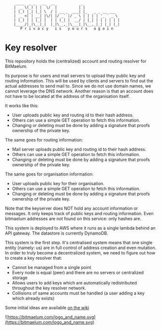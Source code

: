     
         ____  _ _   __  __            _                 
        |  _ \(_) | |  \/  |          | |                
        | |_) |_| |_| \  / | __ _  ___| |_   _ _ __ ___  
        |  _ <| | __| |\/| |/ _` |/ _ \ | | | | '_ ` _ \ 
        | |_) | | |_| |  | | (_| |  __/ | |_| | | | | | |
        |____/|_|\__|_|  |_|\__,_|\___|_|\__,_|_| |_| |_|
           P r i v a c y   i s   y o u r s   a g a i n                                          

# Key resolver

This repository holds the (centralized) account and routing resolver for BitMaelum.

Its purpose is for users and mail servers to upload they public key and routing information. This will be used by 
clients and servers to find out the actual addresses to send mail to. Since we do not use domain names, we cannot 
leverage the DNS network. Another reason is that an account does not have to be located at the address of the 
organisation itself.

It works like this:

  - User uploads public key and routing id to their hash address.
  - Others can use a simple GET operation to fetch this information.
  - Changing or deleting must be done by adding a signature that proofs ownership of the private key.
  
The same goes for routing information:

  - Mail server uploads public key and routing id to their hash address.
  - Others can use a simple GET operation to fetch this information.
  - Changing or deleting must be done by adding a signature that proofs ownership of the private key.

The same goes for organisation information:

  - User uploads public key for their organisation.
  - Others can use a simple GET operation to fetch this information.
  - Changing or deleting must be done by adding a signature that proofs ownership of the private key.


Note that the keyserver does NOT hold any account information or messages. It only keeps track of public 
keys and routing information. Even bitmaelum addresses are not found on this service: only hashes are. 

This system is deployed to AWS where it runs as a single lambda behind an API gateway. The datastore is 
currently DynamoDB.


This system is the first step. It's centralised system means that one single entity (namely: us) are 
 in full control of address creation and even mutation. In order to truly become a decentralized system, 
 we need to figure out how to create a key resolver that:

  - Cannot be managed from a single point
  - Every node is equal (peer) and there are no servers or centralized storage
  - Allows users to add keys which are automatically redistributed throughout the key resolver network.
  - Collisions of same accounts must be handled (a user adding a key which already exists)
  
Some initial ideas are available [on the wiki](https://github.com/bitmaelum/key-resolver-go/wiki/Key-server-DHT)

![https://bitmaelum.com/logo_and_name.svg](https://bitmaelum.com/logo_and_name.svg)
